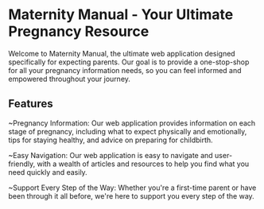 # Maternity Manual - Your Ultimate Pregnancy Resource

Welcome to Maternity Manual, the ultimate web application designed specifically for expecting parents. Our goal is to provide a one-stop-shop for all your pregnancy information needs, so you can feel informed and empowered throughout your journey.

## Features

  ~Pregnancy Information: Our web application provides information on each stage of pregnancy, including what to expect physically and emotionally, tips for staying healthy, and advice on preparing for childbirth.
  
  ~Easy Navigation: Our web application is easy to navigate and user-friendly, with a wealth of articles and resources to help you find what you need quickly and easily.
  
  ~Support Every Step of the Way: Whether you're a first-time parent or have been through it all before, we're here to support you every step of the way.
  
